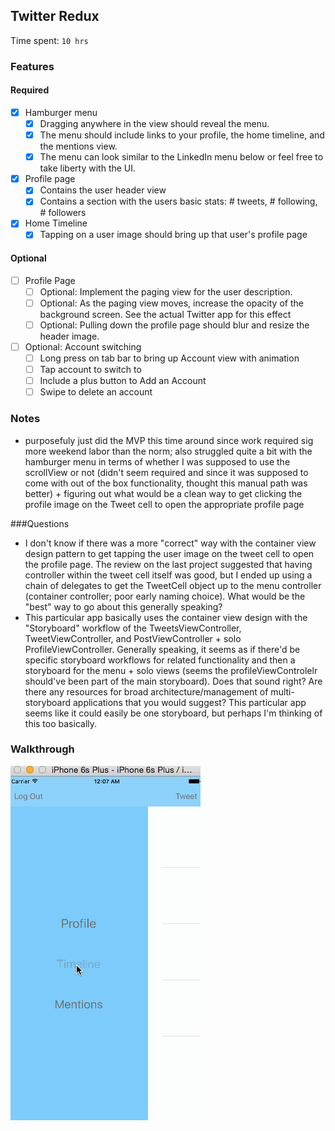 ## Twitter Redux

Time spent: `10 hrs`

### Features

#### Required

- [x] Hamburger menu
   - [x] Dragging anywhere in the view should reveal the menu.
   - [x] The menu should include links to your profile, the home timeline, and the mentions view.
   - [x] The menu can look similar to the LinkedIn menu below or feel free to take liberty with the UI.
- [x] Profile page
   - [x] Contains the user header view
   - [x] Contains a section with the users basic stats: # tweets, # following, # followers
- [x] Home Timeline
   - [x] Tapping on a user image should bring up that user's profile page

#### Optional

- [ ] Profile Page
   - [ ] Optional: Implement the paging view for the user description.
   - [ ] Optional: As the paging view moves, increase the opacity of the background screen. See the actual Twitter app for this effect
   - [ ] Optional: Pulling down the profile page should blur and resize the header image.
- [ ] Optional: Account switching
   - [ ] Long press on tab bar to bring up Account view with animation
   - [ ] Tap account to switch to
   - [ ] Include a plus button to Add an Account
   - [ ] Swipe to delete an account

### Notes

- purposefuly just did the MVP this time around since work required sig more weekend labor than the norm; also struggled quite a bit with the hamburger menu in terms of whether I was supposed to use the scrollView or not (didn't seem required and since it was supposed to come with out of the box functionality, thought this manual path was better) + figuring out what would be a clean way to get clicking the profile image on the Tweet cell to open the appropriate profile page

###Questions 

- I don't know if there was a more "correct" way with the container view design pattern to get tapping the user image on the tweet cell to open the profile page. The review on the last project suggested that having controller within the tweet cell itself was good, but I ended up using a chain of delegates to get the TweetCell object up to the menu controller (container controller; poor early naming choice). What would be the "best" way to go about this generally speaking?
- This particular app basically uses the container view design with the "Storyboard" workflow of the TweetsViewController, TweetViewController, and PostViewController + solo ProfileViewController. Generally speaking, it seems as if there'd be specific storyboard workflows for related functionality and then a storyboard for the menu + solo views (seems the profileViewControlelr should've been part of the main storyboard). Does that sound right? Are there any resources for broad architecture/management of multi-storyboard applications that you would suggest? This particular app seems like it could easily be one storyboard, but perhaps I'm thinking of this too basically. 

### Walkthrough

![Video Walkthrough](3.gif)
